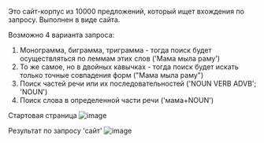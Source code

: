 Это сайт-корпус из 10000 предложений, который ищет вхождения по запросу. Выполнен в виде сайта.

Возможно 4 варианта запроса:
1. Монограмма, биграмма, триграмма - тогда поиск будет осуществляться по леммам этих слов ('Мама мыла раму')
2. То же самое, но в двойных кавычках - тогда поиск будет искать только точные совпадения форм ("Мама мыла раму")
3. Поиск частей речи или их последовательностей ('NOUN VERB ADVB'; 'NOUN')
4. Поиск слова в определенной части речи ('мама+NOUN')

Стартовая страница
![image](https://user-images.githubusercontent.com/42929213/125202986-f6d76500-e27e-11eb-824a-dc7e35c0335c.png)

Результат по запросу 'сайт'
![image](https://user-images.githubusercontent.com/42929213/125203007-1f5f5f00-e27f-11eb-82d2-8a2efa58ef89.png)
